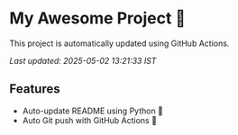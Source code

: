# My Awesome Project 🚀

This project is automatically updated using GitHub Actions.

_Last updated: 2025-05-02 13:21:33 IST_

## Features
- Auto-update README using Python 🐍
- Auto Git push with GitHub Actions 🤖
